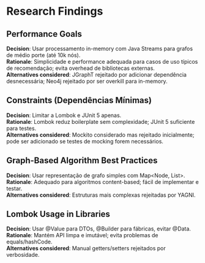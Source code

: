 # Research Findings

## Performance Goals
**Decision**: Usar processamento in-memory com Java Streams para grafos de médio porte (até 10k nós).  
**Rationale**: Simplicidade e performance adequada para casos de uso típicos de recomendação; evita overhead de bibliotecas externas.  
**Alternatives considered**: JGraphT rejeitado por adicionar dependência desnecessária; Neo4j rejeitado por ser overkill para in-memory.

## Constraints (Dependências Mínimas)
**Decision**: Limitar a Lombok e JUnit 5 apenas.  
**Rationale**: Lombok reduz boilerplate sem complexidade; JUnit 5 suficiente para testes.  
**Alternatives considered**: Mockito considerado mas rejeitado inicialmente; pode ser adicionado se testes de mocking forem necessários.

## Graph-Based Algorithm Best Practices
**Decision**: Usar representação de grafo simples com Map<Node, List<Edge>>.  
**Rationale**: Adequado para algoritmos content-based; fácil de implementar e testar.  
**Alternatives considered**: Estruturas mais complexas rejeitadas por YAGNI.

## Lombok Usage in Libraries
**Decision**: Usar @Value para DTOs, @Builder para fábricas, evitar @Data.  
**Rationale**: Mantém API limpa e imutável; evita problemas de equals/hashCode.  
**Alternatives considered**: Manual getters/setters rejeitados por verbosidade.